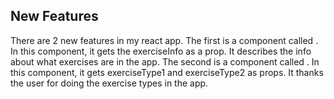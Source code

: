 ## New Features

There are 2 new features in my react app. The first is a component called <Info>. In this component, it gets the exerciseInfo as a prop. It describes the info about what exercises are in the app. The second is a component called <Questionnaire>. In this component, it gets exerciseType1 and exerciseType2 as props. It thanks the user for doing the exercise types in the app.

